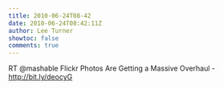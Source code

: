 ```yaml
---
title: 2010-06-24T08-42
date: 2010-06-24T08:42:11Z
author: Lee Turner
showtoc: false
comments: true
---
```


RT @mashable Flickr Photos Are Getting a Massive Overhaul - http://bit.ly/deocyG

